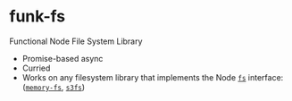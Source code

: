 # funk-fs
Functional Node File System Library
- Promise-based async
- Curried
- Works on any filesystem library that implements the Node [`fs`](https://nodejs.org/api/fs.html) interface: ([`memory-fs`](https://github.com/webpack/memory-fs), [`s3fs`](https://www.npmjs.com/package/s3fs))